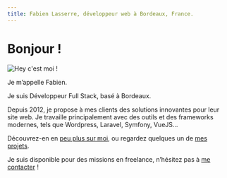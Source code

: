 ```yaml
---
title: Fabien Lasserre, développeur web à Bordeaux, France.
---
```

# Bonjour !

![Hey c'est moi !](/img/me230.jpg)

Je m’appelle Fabien.

Je suis Développeur Full Stack, basé à Bordeaux.

Depuis 2012, je propose à mes clients des solutions innovantes pour leur site web. Je travaille principalement avec des outils et des frameworks modernes, tels que Wordpress, Laravel, Symfony, VueJS...

Découvrez-en en [peu plus sur moi](/fr/about), ou regardez quelques un de [mes projets](/fr/projects).

Je suis disponible pour des missions en freelance, n’hésitez pas à [me contacter](/fr/about/#contact) !
